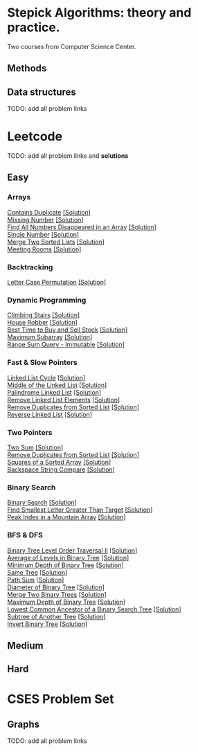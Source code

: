 # Stepick Algorithms: theory and practice. 

Two courses from Computer Science Center.

## Methods

## Data structures

TODO: add all problem links

# Leetcode

TODO: add all problem links and **solutions**

## Easy

### Arrays

[Contains Duplicate](https://leetcode.com/problems/contains-duplicate/) [[Solution]]()  
[Missing Number](https://leetcode.com/problems/missing-number/) [[Solution]]()   
[Find All Numbers Disappeared in an Array](https://leetcode.com/problems/find-all-numbers-disappeared-in-an-array/) [[Solution]]()   
[Single Number](https://leetcode.com/problems/single-number/) [[Solution]]()      
[Merge Two Sorted Lists](https://leetcode.com/problems/merge-two-sorted-lists/) [[Solution]]()      
[Meeting Rooms](https://leetcode.com/problems/meeting-rooms) [[Solution]]()       

### Backtracking

[Letter Case Permutation](https://leetcode.com/problems/letter-case-permutation/) [[Solution]]()   

### Dynamic Programming

[Climbing Stairs](https://leetcode.com/problems/climbing-stairs/) [[Solution]]()      
[House Robber](https://leetcode.com/problems/house-robber/) [[Solution]]()      
[Best Time to Buy and Sell Stock](https://leetcode.com/problems/best-time-to-buy-and-sell-stock/) [[Solution]]()    
[Maximum Subarray](https://leetcode.com/problems/maximum-subarray/) [[Solution]]()     
[Range Sum Query - Immutable](https://leetcode.com/problems/range-sum-query-immutable/) [[Solution]]()     

### Fast & Slow Pointers

[Linked List Cycle](https://leetcode.com/problems/linked-list-cycle/) [[Solution]]()    
[Middle of the Linked List](https://leetcode.com/problems/middle-of-the-linked-list/) [[Solution]]()    
[Palindrome Linked List](https://leetcode.com/problems/palindrome-linked-list/) [[Solution]]()    
[Remove Linked List Elements](https://leetcode.com/problems/remove-linked-list-elements/) [[Solution]]()   
[Remove Duplicates from Sorted List](https://leetcode.com/problems/remove-duplicates-from-sorted-list/) [[Solution]]()    
[Reverse Linked List](https://leetcode.com/problems/reverse-linked-list/) [[Solution]]()   

### Two Pointers

[Two Sum](https://leetcode.com/problems/two-sum/) [[Solution]]()   
[Remove Duplicates from Sorted List](https://leetcode.com/problems/remove-duplicates-from-sorted-list/) [[Solution]]()   
[Squares of a Sorted Array](https://leetcode.com/problems/squares-of-a-sorted-array/) [[Solution]]()   
[Backspace String Compare](https://leetcode.com/problems/backspace-string-compare) [[Solution]]()   

### Binary Search

[Binary Search](https://leetcode.com/problems/binary-search/) [[Solution]]()   
[Find Smallest Letter Greater Than Target](https://leetcode.com/problems/find-smallest-letter-greater-than-target/) [[Solution]]()   
[Peak Index in a Mountain Array](https://leetcode.com/problems/peak-index-in-a-mountain-array/) [[Solution]]()   

### BFS & DFS

[Binary Tree Level Order Traversal II](https://leetcode.com/problems/binary-tree-level-order-traversal-ii/) [[Solution]]()   
[Average of Levels in Binary Tree](https://leetcode.com/problems/average-of-levels-in-binary-tree/) [[Solution]]()   
[Minimum Depth of Binary Tree](https://leetcode.com/problems/minimum-depth-of-binary-tree/) [[Solution]]()   
[Same Tree](https://leetcode.com/problems/same-tree/) [[Solution]]()   
[Path Sum](https://leetcode.com/problems/path-sum/) [[Solution]]()   
[Diameter of Binary Tree](https://leetcode.com/problems/diameter-of-binary-tree/) [[Solution]]()   
[Merge Two Binary Trees](https://leetcode.com/problems/merge-two-binary-trees/) [[Solution]]()   
[Maximum Depth of Binary Tree](https://leetcode.com/problems/maximum-depth-of-binary-tree/) [[Solution]]()   
[Lowest Common Ancestor of a Binary Search Tree](https://leetcode.com/problems/lowest-common-ancestor-of-a-binary-search-tree/) [[Solution]]()   
[Subtree of Another Tree](https://leetcode.com/problems/subtree-of-another-tree/) [[Solution]]()   
[Invert Binary Tree](https://leetcode.com/problems/invert-binary-tree/) [[Solution]]()   


## Medium


## Hard


# CSES Problem Set

## Graphs
TODO: add all problem links
	